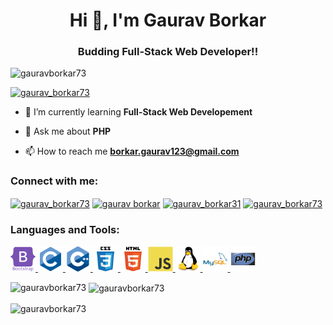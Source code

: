 <h1 align="center">Hi 👋, I'm Gaurav Borkar</h1>
<h3 align="center">Budding Full-Stack Web Developer!!</h3>

<p align="left"> <img src="https://komarev.com/ghpvc/?username=gauravborkar73&label=Profile%20views&color=0e75b6&style=flat" alt="gauravborkar73" /> </p>

<p align="left"> <a href="https://twitter.com/gaurav_borkar73" target="blank"><img src="https://img.shields.io/twitter/follow/gaurav_borkar73?logo=twitter&style=for-the-badge" alt="gaurav_borkar73" /></a> </p>

- 🌱 I’m currently learning **Full-Stack Web Developement**

- 💬 Ask me about **PHP**

- 📫 How to reach me **borkar.gaurav123@gmail.com**

<h3 align="left">Connect with me:</h3>
<p align="left">
<a href="https://twitter.com/gaurav_borkar73" target="blank"><img align="center" src="https://raw.githubusercontent.com/rahuldkjain/github-profile-readme-generator/master/src/images/icons/Social/twitter.svg" alt="gaurav_borkar73" height="30" width="40" /></a>
<a href="https://linkedin.com/in/gaurav borkar" target="blank"><img align="center" src="https://raw.githubusercontent.com/rahuldkjain/github-profile-readme-generator/master/src/images/icons/Social/linked-in-alt.svg" alt="gaurav borkar" height="30" width="40" /></a>
<a href="https://instagram.com/gaurav_borkar31" target="blank"><img align="center" src="https://raw.githubusercontent.com/rahuldkjain/github-profile-readme-generator/master/src/images/icons/Social/instagram.svg" alt="gaurav_borkar31" height="30" width="40" /></a>
<a href="https://www.leetcode.com/gaurav_borkar73" target="blank"><img align="center" src="https://raw.githubusercontent.com/rahuldkjain/github-profile-readme-generator/master/src/images/icons/Social/leet-code.svg" alt="gaurav_borkar73" height="30" width="40" /></a>
</p>

<h3 align="left">Languages and Tools:</h3>
<p align="left"> <a href="https://getbootstrap.com" target="_blank" rel="noreferrer"> <img src="https://raw.githubusercontent.com/devicons/devicon/master/icons/bootstrap/bootstrap-plain-wordmark.svg" alt="bootstrap" width="40" height="40"/> </a> <a href="https://www.cprogramming.com/" target="_blank" rel="noreferrer"> <img src="https://raw.githubusercontent.com/devicons/devicon/master/icons/c/c-original.svg" alt="c" width="40" height="40"/> </a> <a href="https://www.w3schools.com/cpp/" target="_blank" rel="noreferrer"> <img src="https://raw.githubusercontent.com/devicons/devicon/master/icons/cplusplus/cplusplus-original.svg" alt="cplusplus" width="40" height="40"/> </a> <a href="https://www.w3schools.com/css/" target="_blank" rel="noreferrer"> <img src="https://raw.githubusercontent.com/devicons/devicon/master/icons/css3/css3-original-wordmark.svg" alt="css3" width="40" height="40"/> </a> <a href="https://www.w3.org/html/" target="_blank" rel="noreferrer"> <img src="https://raw.githubusercontent.com/devicons/devicon/master/icons/html5/html5-original-wordmark.svg" alt="html5" width="40" height="40"/> </a> <a href="https://developer.mozilla.org/en-US/docs/Web/JavaScript" target="_blank" rel="noreferrer"> <img src="https://raw.githubusercontent.com/devicons/devicon/master/icons/javascript/javascript-original.svg" alt="javascript" width="40" height="40"/> </a> <a href="https://www.linux.org/" target="_blank" rel="noreferrer"> <img src="https://raw.githubusercontent.com/devicons/devicon/master/icons/linux/linux-original.svg" alt="linux" width="40" height="40"/> </a> <a href="https://www.mysql.com/" target="_blank" rel="noreferrer"> <img src="https://raw.githubusercontent.com/devicons/devicon/master/icons/mysql/mysql-original-wordmark.svg" alt="mysql" width="40" height="40"/> </a> <a href="https://www.php.net" target="_blank" rel="noreferrer"> <img src="https://raw.githubusercontent.com/devicons/devicon/master/icons/php/php-original.svg" alt="php" width="40" height="40"/> </a> </p>

<p><img align="left" src="https://github-readme-stats.vercel.app/api/top-langs?username=gauravborkar73&show_icons=true&locale=en&layout=compact" alt="gauravborkar73" /></p>

<p>&nbsp;<img align="center" src="https://github-readme-stats.vercel.app/api?username=gauravborkar73&show_icons=true&locale=en" alt="gauravborkar73" /></p>

<p><img align="center" src="https://github-readme-streak-stats.herokuapp.com/?user=gauravborkar73&" alt="gauravborkar73" /></p>

